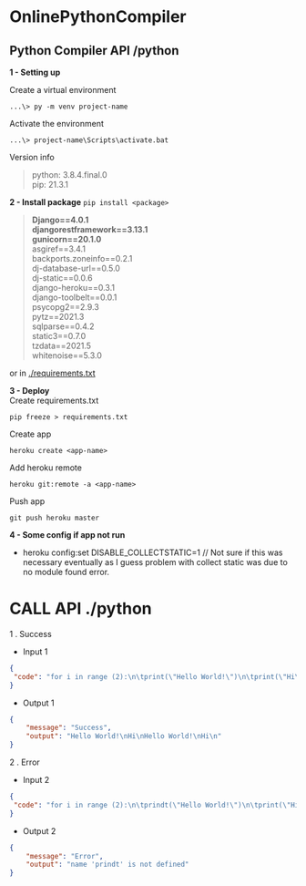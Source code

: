 # OnlinePythonCompiler #

## Python Compiler API /python ##

**1 - Setting up**

Create a virtual environment
```
...\> py -m venv project-name
```
Activate the environment
```
...\> project-name\Scripts\activate.bat
```
Version info 
> python: 3.8.4.final.0  
> pip: 21.3.1  
 
<!-- Install django
```
py -m pip install Django
``` -->

**2 - Install package** `pip install <package>`
> **Django==4.0.1**  
> **djangorestframework==3.13.1**  
> **gunicorn==20.1.0**  
> asgiref==3.4.1  
> backports.zoneinfo==0.2.1  
> dj-database-url==0.5.0  
> dj-static==0.0.6   
> django-heroku==0.3.1  
> django-toolbelt==0.0.1   
> psycopg2==2.9.3  
> pytz==2021.3  
> sqlparse==0.4.2  
> static3==0.7.0  
> tzdata==2021.5  
> whitenoise==5.3.0  

or in [./requirements.txt](./requirements.txt)

**3 - Deploy**    
Create requirements.txt
```
pip freeze > requirements.txt
```
Create app
```
heroku create <app-name>
```
Add heroku remote
```
heroku git:remote -a <app-name>
```
Push app
```
git push heroku master
```

**4 - Some config if app not run**
- heroku config:set DISABLE_COLLECTSTATIC=1 // Not sure if this was necessary eventually as I guess problem with collect static was due to no module found error.

# CALL API ./python #  
1 . Success
- Input 1
```json
{
 "code": "for i in range (2):\n\tprint(\"Hello World!\")\n\tprint(\"Hi\")"
}
```
- Output 1
```json
{
    "message": "Success",
    "output": "Hello World!\nHi\nHello World!\nHi\n"
}
```
2 . Error
- Input 2
```json
{
 "code": "for i in range (2):\n\tprindt(\"Hello World!\")\n\tprint(\"Hi\")"
}
```
- Output 2
```json
{
    "message": "Error",
    "output": "name 'prindt' is not defined"
}
```

<!--
heroku git:remote -a pythoncompiler9

git remote show heroku

git push heroku master

git remote add origin  https://github.com/lykienminh/OnlinePythonCompiler.git

..\Scripts\activate

1 - heroku config:set DISABLE_COLLECTSTATIC=1 // Not sure if this was necessary eventually as I guess problem with collect static was due to no module found error.

2 - pip freeze > requirements.txt // to make sure rest_framework is included in the file.

3 - then proceeding with the git push.

4 - heroku config:set DISABLE_COLLECTSTATIC

5 - heroku run python manage.py collectstatic
-->